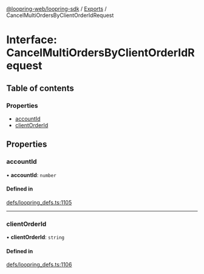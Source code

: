 [@loopring-web/loopring-sdk](../README.md) / [Exports](../modules.md) / CancelMultiOrdersByClientOrderIdRequest

# Interface: CancelMultiOrdersByClientOrderIdRequest

## Table of contents

### Properties

- [accountId](CancelMultiOrdersByClientOrderIdRequest.md#accountid)
- [clientOrderId](CancelMultiOrdersByClientOrderIdRequest.md#clientorderid)

## Properties

### accountId

• **accountId**: `number`

#### Defined in

[defs/loopring_defs.ts:1105](https://github.com/Loopring/loopring_sdk/blob/ee2acc4/src/defs/loopring_defs.ts#L1105)

___

### clientOrderId

• **clientOrderId**: `string`

#### Defined in

[defs/loopring_defs.ts:1106](https://github.com/Loopring/loopring_sdk/blob/ee2acc4/src/defs/loopring_defs.ts#L1106)
